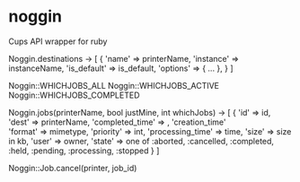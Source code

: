 noggin
======

Cups API wrapper for ruby

Noggin.destinations -> 
  [
    {
      'name' => printerName,
      'instance' => instanceName,
      'is_default' => is_default,
      'options' => { ... },
    }
  ]


Noggin::WHICHJOBS_ALL
Noggin::WHICHJOBS_ACTIVE
Noggin::WHICHJOBS_COMPLETED

Noggin.jobs(printerName, bool justMine, int whichJobs) ->
  [
    {
      'id' => id, 
      'dest' => printerName,
      'completed_time' => , 
      'creation_time'  
      'format' => mimetype,
      'priority' => int,
      'processing_time' => time,
      'size' => size in kb,
      'user' => owner,
      'state' => one of :aborted, :cancelled, :completed, :held, :pending, :processing, :stopped
    }
  ]   


Noggin::Job.cancel(printer, job_id)

